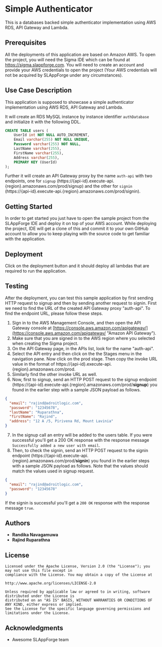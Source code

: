 # Simple Authenticator

This is a databases backed simple authenticator implementation using AWS RDS, API Gateway and Lambda.

## Prerequisites

All the deployments of this application are based on Amazon AWS. To open the project, you will need the Sigma IDE which can be found at https://sigma.slappforge.com. You will need to create an account and provide your AWS credentials to open the project (Your AWS credentials will not be acquired by SLAppForge under any circumstances).

## Use Case Description

This application is supposed to showcase a simple authenticator implementation using AWS RDS, API Gateway and Lambda.

It will create an RDS MySQL instance by instance identifier `authDatabase` and initialize it with the following DDL.
 
```sql
CREATE TABLE users (    
    UserId int NOT NULL AUTO_INCREMENT,
    Email varchar(255) NOT NULL UNIQUE,
    Password varchar(255) NOT NULL,
    LastName varchar(255),
    FirstName varchar(255),
    Address varchar(255),
    PRIMARY KEY (UserId)
);
```

Further it will create an API Gateway proxy by the name `auth-api` with two endpoints, one for `signup` (https://{api-id}.execute-api.{region}.amazonaws.com/prod/signup) and the other for `signin` (https://{api-id}.execute-api.{region}.amazonaws.com/prod/signin).

## Getting Started

In order to get started you just have to open the sample project from the SLAppForge IDE and deploy it on top of your AWS account. While deploying the project, IDE will get a clone of this and commit it to your own GitHub account to allow you to keep playing with the source code to get familiar with the application.

## Deployment

Click on the deployment button and it should deploy all lambdas that are required to run the application.

## Testing

After the deployment, you can test this sample application by first sending HTTP request to signup and then by sending another request to signin. First we need to find the URL of the created API Gateway proxy "auth-api". To find the endpoint URL, please follow these steps.

1. Sign in to the AWS Management Console, and then open the API Gateway console at [https://console.aws.amazon.com/apigateway/](https://console.aws.amazon.com/apigateway/ "Amazon API Gateway").
2. Make sure that you are signed in to the AWS region where you selected when creating the Sigma project.
3. On the API Gateway page, in the APIs list, look for the name "auth-api".
4. Select the API entry and then click on the the Stages menu in the navigation pane. Now click on the prod stage. Then copy the invoke URL value in the format of https://{api-id}.execute-api.{region}.amazonaws.com/prod.
5. Similarly find the other invoke URL as well.
6. Now, first to signup, send an HTTP POST request to the signup endpoint (https://{api-id}.execute-api.{region}.amazonaws.com/prod/**signup**) you found in the earlier step with a sample JSON payload as follows.
```json
{
  "email": "rajind@adroitlogic.com",
  "password": "12345678",
  "lastName": "Ruparathna",
  "firstName": "Rajind",
  "address": "12 A /5, Pirivena Rd, Mount Lavinia"
}
```
7. In the signup call an entry will be added to the users table. If you were successful you'll get a 200 OK response with the response message `Successfully added a new user with email`.
8. Then, to check the signin, send an HTTP POST request to the signin endpoint (https://{api-id}.execute-api.{region}.amazonaws.com/prod/**signin**) you found in the earlier steps with a sample JSON payload as follows. Note that the values should match the values used in signup request.
```json
{
  "email": "rajind@adroitlogic.com",
  "password": "12345678"
}
```
If the signin is successful you'll get a `200 OK` response with the response message `true`.

## Authors

* **Randika Navagamuwa**
* **Rajind Ruparathna**

## License

```
Licensed under the Apache License, Version 2.0 (the "License"); you may not use this file except in 
compliance with the License. You may obtain a copy of the License at 

http://www.apache.org/licenses/LICENSE-2.0 

Unless required by applicable law or agreed to in writing, software distributed under the License is 
distributed on an "AS IS" BASIS, WITHOUT WARRANTIES OR CONDITIONS OF ANY KIND, either express or implied. 
See the License for the specific language governing permissions and limitations under the License. 
```

## Acknowledgments

* Awesome SLAppForge team
